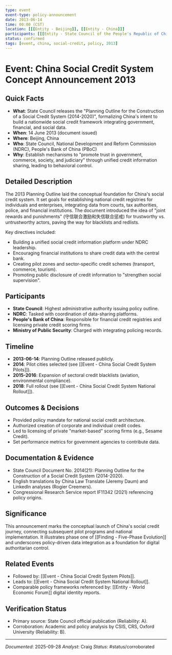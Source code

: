```yaml
---
type: event
event-type: policy-announcement
date: 2013-06-14
time: 00:00 (CST)
location: [[[Entity - Beijing]], [[Entity - China]]]
participants: [[[Entity - State Council of the People's Republic of China]], [[Entity - National Development and Reform Commission]], [[Entity - People's Bank of China]], [[Entity - Chinese Communist Party Central Committee]]]
status: confirmed
tags: [event, china, social-credit, policy, 2013]
---
```


# Event: China Social Credit System Concept Announcement 2013

## Quick Facts
- **What**: State Council releases the "Planning Outline for the Construction of a Social Credit System (2014-2020)", formalizing China's intent to build a nationwide social credit framework integrating government, financial, and social data.
- **When**: 14 June 2013 (document issued)
- **Where**: Beijing, China
- **Who**: State Council, National Development and Reform Commission (NDRC), People's Bank of China (PBoC)
- **Why**: Establish mechanisms to "promote trust in government, commerce, society, and judiciary" through unified credit information sharing, leading to behavioral control.

## Detailed Description
The 2013 Planning Outline laid the conceptual foundation for China's social credit system. It set goals for establishing national credit registries for individuals and enterprises, integrating data from courts, tax authorities, police, and financial institutions. The document introduced the idea of "joint rewards and punishments" (守信联合激励和失信联合惩戒) for trustworthy vs. untrustworthy actors, paving the way for blacklists and redlists.

Key directives included:
- Building a unified social credit information platform under NDRC leadership.
- Encouraging financial institutions to share credit data with the central bank.
- Creating pilot zones and sector-specific credit schemes (transport, commerce, tourism).
- Promoting public disclosure of credit information to "strengthen social supervision".

## Participants
- **State Council**: Highest administrative authority issuing policy outline.
- **NDRC**: Tasked with coordination of data-sharing platforms.
- **People's Bank of China**: Responsible for financial credit registries and licensing private credit scoring firms.
- **Ministry of Public Security**: Charged with integrating policing records.

## Timeline
- **2013-06-14**: Planning Outline released publicly.
- **2014**: Pilot cities selected (see [[Event - China Social Credit System Pilots]]).
- **2015-2016**: Expansion of sectoral credit blacklists (aviation, environmental compliance).
- **2018**: Full rollout (see [[Event - China Social Credit System National Rollout]]).

## Outcomes & Decisions
- Provided policy mandate for national social credit architecture.
- Authorized creation of corporate and individual credit codes.
- Led to licensing of private "market-based" scoring firms (e.g., Sesame Credit).
- Set performance metrics for government agencies to contribute data.

## Documentation & Evidence
- State Council Document No. 2014(21): Planning Outline for the Construction of a Social Credit System (2014-2020).
- English translations by China Law Translate (Jeremy Daum) and LinkedIn analyses (Rogier Creemers).
- Congressional Research Service report IF11342 (2021) referencing policy origins.

## Significance
This announcement marks the conceptual launch of China's social credit journey, connecting subsequent pilot programs and national implementation. It illustrates phase one of [[Finding - Five-Phase Evolution]] and underscores policy-driven data integration as a foundation for digital authoritarian control.

## Related Events
- Followed by: [[Event - China Social Credit System Pilots]].
- Leads to: [[Event - China Social Credit System National Rollout]].
- Comparable policy frameworks referenced by: [[Entity - World Economic Forum]] digital identity reports.

## Verification Status
- Primary source: State Council official publication (Reliability: A).
- Corroboration: Academic and policy analysis by CSIS, CRS, Oxford University (Reliability: B).

---
*Documented*: 2025-09-28
*Analyst*: Craig
*Status*: #status/corroborated

